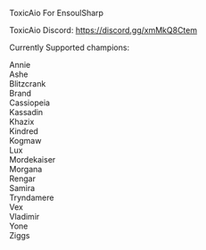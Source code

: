 ToxicAio For EnsoulSharp

ToxicAio Discord: https://discord.gg/xmMkQ8Ctem

Currently Supported champions:


Annie   
Ashe    
Blitzcrank    
Brand   
Cassiopeia    
Kassadin    
Khazix    
Kindred   
Kogmaw    
Lux   
Mordekaiser   
Morgana   
Rengar    
Samira    
Tryndamere    
Vex   
Vladimir    
Yone    
Ziggs   
